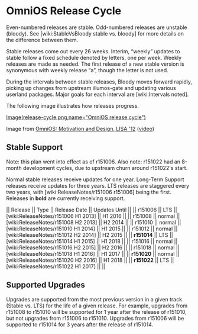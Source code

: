 OmniOS Release Cycle
====================

Even-numbered releases are stable. Odd-numbered releases are unstable
(bloody). See \[wiki:StableVsBloody stable vs. bloody\] for more details
on the difference between them.

Stable releases come out every 26 weeks. Interim, “weekly” updates to
stable follow a fixed schedule denoted by letters, one per week. Weekly
releases are made as needed. The first release of a new stable version
is synonymous with weekly release “a”, though the letter is not used.

During the intervals between stable releases, Bloody moves forward
rapidly, picking up changes from upstream illumos-gate and updating
various userland packages. Major goals for each interval are
\[wiki:Intervals noted\].

The following image illustrates how releases progress.

[Image(release-cycle.png,name="OmniOS release
cycle")](Image(release-cycle.png,name="OmniOS_release_cycle") "wikilink")

Image from [OmniOS: Motivation and Design, LISA
'12](http://www.slideshare.net/postwait/omnios-lisa-2012)
([video](https://www.usenix.org/conference/lisa12/omnios-motivation-and-design))

Stable Support
--------------

Note: this plan went into effect as of r151006. Also note: r151022 had
an 8-month development cycles, due to upstream churn around r151022's
start.

Normal stable releases receive updates for one year. Long-Term Support
releases receive updates for three years. LTS releases are staggered
every two years, with \[wiki:ReleaseNotes/r151006 r151006\] being the
first. Releases in **bold** are currently receiving support.

|| Release || Type || Release Date || Updates Until || || r151006 || LTS
|| \[wiki:ReleaseNotes/r151006 H1 2013\] || H1 2016 || || r151008 ||
normal || \[wiki:ReleaseNotes/r151008 H2 2013\] || H2 2014 || || r151010
|| normal || \[wiki:ReleaseNotes/r151010 H1 2014\] || H1 2015 || ||
r151012 || normal || \[wiki:ReleaseNotes/r151012 H2 2014\] || H2 2015 ||
|| **r151014** || LTS || \[wiki:ReleaseNotes/r151014 H1 2015\] || H1
2018 || || r151016 || normal || \[wiki:ReleaseNotes/r151016 H2 2015\] ||
H2 2016 || || r151018 || normal || \[wiki:ReleaseNotes/r151018 H1 2016\]
|| H1 2017 || || **r151020** || normal || \[wiki:ReleaseNotes/r151020 H2
2016\] || H1 2018 || || **r151022** || LTS ||
\[wiki:ReleaseNotes/r151022 H1 2017\] || ||

Supported Upgrades
------------------

Upgrades are supported from the most previous version in a given track
(Stable vs. LTS) for the life of a given release. For example, upgrades
from r151008 to r151010 will be supported for 1 year after the release
of r151010, but not upgrades from r151006 to r151010. Upgrades from
r151006 will be supported to r151014 for 3 years after the release of
r151014.
